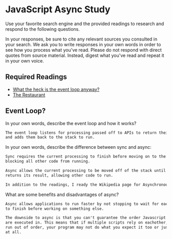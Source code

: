 # JavaScript Async Study

Use your favorite search engine and the provided readings to research and
respond to the following questions.

In your responses, be sure to cite any relevant sources you consulted in your
search. We ask you to write responses in your own words in order to see how you
process what you've read. Please do not respond with direct quotes from source
material. Instead, digest what you've read and repeat it in your own voice.

## Required Readings

-   [What the heck is the event loop anyway?](https://www.youtube.com/watch?v=8aGhZQkoFbQ)
-   [The Restaurant](https://www.codeschool.com/blog/2014/10/30/understanding-node-js/)

## Event Loop?

In your own words, describe the event loop and how it works?

```md
The event loop listens for processing passed off to APIs to return their event,
and adds them back to the stack to run.
```

In your own words, describe the difference between sync and async:

```md
Sync requires the current processing to finish before moving on to the next,
blocking all other code from running.

Async allows the current processing to be moved off of the stack until it
returns its result, allowing other code to run.

In addition to the readings, I ready the Wikipedia page for Asynchronous I/O.

```

What are some benefits and disadvantages of async?

```md
Async allows applications to run faster by not stopping to wait for each process
to finish before working on something else.

The downside to async is that you can't guarantee the order Javascript files
are executed in. This means that if multiple scripts rely on eachother, and they
run out of order, your program may not do what you expect it too or just not work
at all.


```
